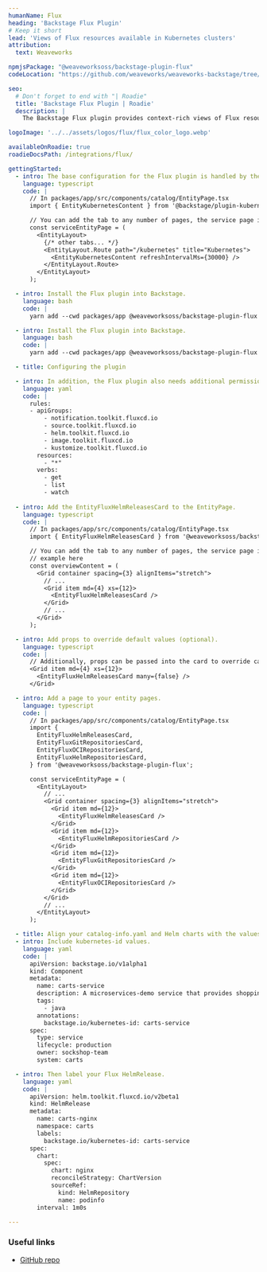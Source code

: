```yaml
---
humanName: Flux
heading: 'Backstage Flux Plugin'
# Keep it short
lead: 'Views of Flux resources available in Kubernetes clusters'
attribution:
  text: Weaveworks

npmjsPackage: "@weaveworksoss/backstage-plugin-flux"
codeLocation: "https://github.com/weaveworks/weaveworks-backstage/tree/main/plugins/backstage-plugin-flux"

seo:
  # Don't forget to end with "| Roadie"
  title: 'Backstage Flux Plugin | Roadie'
  description: |
    The Backstage Flux plugin provides context-rich views of Flux resources.

logoImage: '../../assets/logos/flux/flux_color_logo.webp'

availableOnRoadie: true
roadieDocsPath: /integrations/flux/

gettingStarted:
  - intro: The base configuration for the Flux plugin is handled by the Kubernetes plugins, namely @backstage/plugin-kubernetes and @backstage/plugin-kubernetes-backend. Both need to be installed and configured by following the installation and configuration guides for those plugins. After installation make sure to import the frontend for the Kubernetes plugin. Further details on configuration options can be found on the Flux plugin github page.
    language: typescript
    code: |
      // In packages/app/src/components/catalog/EntityPage.tsx
      import { EntityKubernetesContent } from '@backstage/plugin-kubernetes';

      // You can add the tab to any number of pages, the service page is shown as an example here
      const serviceEntityPage = (
        <EntityLayout>
          {/* other tabs... */}
          <EntityLayout.Route path="/kubernetes" title="Kubernetes">
            <EntityKubernetesContent refreshIntervalMs={30000} />
          </EntityLayout.Route>
        </EntityLayout>
      );

  - intro: Install the Flux plugin into Backstage.
    language: bash
    code: |
      yarn add --cwd packages/app @weaveworksoss/backstage-plugin-flux

  - intro: Install the Flux plugin into Backstage.
    language: bash
    code: |
      yarn add --cwd packages/app @weaveworksoss/backstage-plugin-flux

  - title: Configuring the plugin

  - intro: In addition, the Flux plugin also needs additional permissions to be able to query the correct resources from within the Kubernetes cluster. A view role
    language: yaml
    code: |
      rules:
      - apiGroups:
          - notification.toolkit.fluxcd.io
          - source.toolkit.fluxcd.io
          - helm.toolkit.fluxcd.io
          - image.toolkit.fluxcd.io
          - kustomize.toolkit.fluxcd.io
        resources:
          - "*"
        verbs:
          - get
          - list
          - watch
    
  - intro: Add the EntityFluxHelmReleasesCard to the EntityPage.
    language: typescript
    code: |
      // In packages/app/src/components/catalog/EntityPage.tsx
      import { EntityFluxHelmReleasesCard } from '@weaveworksoss/backstage-plugin-flux';

      // You can add the tab to any number of pages, the service page is shown as an
      // example here
      const overviewContent = (
        <Grid container spacing={3} alignItems="stretch">
          // ...
          <Grid item md={4} xs={12}>
            <EntityFluxHelmReleasesCard />
          </Grid>
          // ...
        </Grid>
      );

  - intro: Add props to override default values (optional).
    language: typescript
    code: |
      // Additionally, props can be passed into the card to override card defaults.
      <Grid item md={4} xs={12}>
        <EntityFluxHelmReleasesCard many={false} />
      </Grid>

  - intro: Add a page to your entity pages.
    language: typescript
    code: |
      // In packages/app/src/components/catalog/EntityPage.tsx
      import {
        EntityFluxHelmReleasesCard,
        EntityFluxGitRepositoriesCard,
        EntityFluxOCIRepositoriesCard,
        EntityFluxHelmRepositoriesCard,
      } from '@weaveworksoss/backstage-plugin-flux';

      const serviceEntityPage = (
        <EntityLayout>
          // ...
          <Grid container spacing={3} alignItems="stretch">
            <Grid item md={12}>
              <EntityFluxHelmReleasesCard />
            </Grid>
            <Grid item md={12}>
              <EntityFluxHelmRepositoriesCard />
            </Grid>
            <Grid item md={12}>
              <EntityFluxGitRepositoriesCard />
            </Grid>
            <Grid item md={12}>
              <EntityFluxOCIRepositoriesCard />
            </Grid>
          </Grid>
          // ...
        </EntityLayout>
      );

  - title: Align your catalog-info.yaml and Helm charts with the values the Flux plugin expects
  - intro: Include kubernetes-id values.
    language: yaml
    code: |
      apiVersion: backstage.io/v1alpha1
      kind: Component
      metadata:
        name: carts-service
        description: A microservices-demo service that provides shopping carts for users
        tags:
          - java
        annotations:
          backstage.io/kubernetes-id: carts-service
      spec:
        type: service
        lifecycle: production
        owner: sockshop-team
        system: carts

  - intro: Then label your Flux HelmRelease.
    language: yaml
    code: |
      apiVersion: helm.toolkit.fluxcd.io/v2beta1
      kind: HelmRelease
      metadata:
        name: carts-nginx
        namespace: carts
        labels:
          backstage.io/kubernetes-id: carts-service
      spec:
        chart:
          spec:
            chart: nginx
            reconcileStrategy: ChartVersion
            sourceRef:
              kind: HelmRepository
              name: podinfo
        interval: 1m0s

---
```


### Useful links

- [GitHub repo](https://github.com/weaveworks/weaveworks-backstage)
